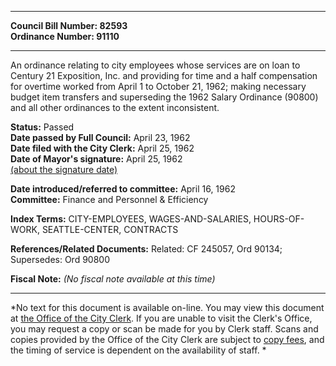 * * * * *  
  
**Council Bill Number: [](#h0)[](#h2)82593**   
**Ordinance Number: 91110**  
  
* * * * *  
  
An ordinance relating to city employees whose services are on loan to Century 21 Exposition, Inc. and providing for time and a half compensation for overtime worked from April 1 to October 21, 1962; making necessary budget item transfers and superseding the 1962 Salary Ordinance (90800) and all other ordinances to the extent inconsistent.  
  
**Status:** Passed   
**Date passed by Full Council:** April 23, 1962   
**Date filed with the City Clerk:** April 25, 1962   
**Date of Mayor's signature:** April 25, 1962   
[(about the signature date)](/~public/approvaldate.htm)   
  
  
**Date introduced/referred to committee:** April 16, 1962   
**Committee:** Finance and Personnel & Efficiency   
  
**Index Terms:** CITY-EMPLOYEES, WAGES-AND-SALARIES, HOURS-OF-WORK, SEATTLE-CENTER, CONTRACTS  
  
**References/Related Documents:** Related: CF 245057, Ord 90134; Supersedes: Ord 90800  
  
**Fiscal Note:** *(No fiscal note available at this time)*  
  
* * * * *  
  
*No text for this document is available on-line. You may view this document at [the Office of the City Clerk](http://www.seattle.gov/leg/clerk/contactUs.htm). If you are unable to visit the Clerk's Office, you may request a copy or scan be made for you by Clerk staff. Scans and copies provided by the Office of the City Clerk are subject to [copy fees](http://clerk.seattle.gov/~public/clerkfees.htm), and the timing of service is dependent on the availability of staff. *  
  
  
